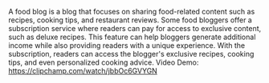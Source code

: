 A food blog is a blog that focuses on sharing food-related content such as recipes, cooking tips, and restaurant reviews. Some food bloggers offer a subscription service where readers can pay for access to exclusive content, such as deluxe recipes. This feature can help bloggers generate additional income while also providing readers with a unique experience. With the subscription, readers can access the blogger's exclusive recipes, cooking tips, and even personalized cooking advice.
Video Demo: https://clipchamp.com/watch/jbbOc6GVYGN
